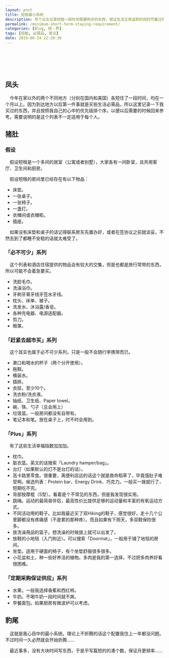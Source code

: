 ```yaml
---
layout: post
title: 短租最小系统
description: 写个日志记录短租一段时间需要购买的东西，保证生活正常运转的同时尽量过得舒适。
permalink: /minimum-short-term-staying-requirement/
categories: [Blog, 视・界]
tags: [短租, 必需品, 笔记]
date: 2019-06-24 22:29:39
---
```


# 　

## 凤头

　今年在家以外的两个不同地方（分别在国内和美国）各短住了一段时间，均在一个月以上。因为到达地方以后第一件事就是买些生活必需品，所以这里记录一下我买过的东西，并且按照我自己的心中的优先级排个序。以便以后需要的时候回来参考。需要说明的是这个列表不一定适用于每个人。

## 猪肚

### 假设

　假设短租是一个多间的居室（公寓或者别墅），大家各有一间卧室，且共用客厅、卫生间和厨房。

　假设短租的房间里已经存在有以下物品：

-   床垫。
-   一张桌子。
-   一张椅子。
-   一盏灯。
-   衣帽间或衣帽柜。
-   插座。

　如果没有床垫和桌子的话记得联系房东先置办好，或者在签协议之前就谈妥。不然去到了都睡不安稳的话就太难受了。

### 「必不可少」系列

　这个列表和酒店住宿提供的物品会有较大的交集，但是也都是旅行常带的东西，所以可能不会着急要买。

-   洗脸毛巾。
-   洗澡浴巾。
-   牙刷牙膏牙线牙签水牙线。
-   枕头、床单、被子。
-   洗发水、沐浴露/香皂。
-   各种充电器、电源适配器。
-   剪刀。
-   眼罩。

### 「赶紧去超市买」系列

　这个其实也属于必不可少系列，只是一般不会随行李携带而已。

-   漱口和喝水的杯子（两个分开使用）。
-   拖鞋。
-   桶装水。
-   插排。
-   衣挂，至少10个。
-   洗衣粉/洗衣液。
-   抽纸、卫生纸、Paper towel。
-   碗、筷、勺子（总会用上）
-   垃圾篮。一般房间都没有自带有。
-   笔记本和笔。放在桌子上，时不时会用到。

### 「Plus」系列

　有了这些生活幸福指数加加加。

-   枕巾。
-   脏衣篮。英文的话搜索「Laundry hamper/bag」。
-   台灯（如果默认的灯不是台灯的话）。
-   高卡路里零食。很重要，离便利店远的话这个就是救命稻草了，毕竟饿肚子难受啊。候选列表：Protein bar、Energy Drink、巧克力。一般买一拨就行了，短期吃不完。
-   背部按摩棍（S型）。看着是个不常见的东西，但是我发现很实用。
-   跳绳。运动的最简易伴侣，最高性价比提供足够的运动量和丰富的有氧运动方式。
-   不同活动用的鞋子。比如我最近买了双Hiking的鞋子，感觉很好，走十几个公里脚都没有疼痛感（不是累的那种疼）。而且如果有下雨天，多双鞋保险很多。
-   放洗澡用品的篮子。想洗澡的时候提上就可以出发了。
-   放鞋的小地毯（入门附近）。可以搜索「Doormat」，一般用于铺了地毯的房间。
-   坐垫。适用于硬面的椅子，有个坐垫舒服很多很多。
-   小花盆和土，种一些好养活的植物。多肉是我的第一选择，不过把多肉养好看很困难。

### 「定期采购保证供应」系列

-   水果。一般我选择香蕉和西红柿。
-   牛奶。不喝牛奶一段时间就不爽。
-   早餐面包。如果厨房有微波炉可以考虑。

## 豹尾

　这就是我心目中的最小系统。理论上不折腾的话这个配置我住上一年都没问题。不过时间一久必然就会开始折腾……

　最近事多，没有大块时间写东西，于是乎写篇短的的凑个数，保证月更频率……
